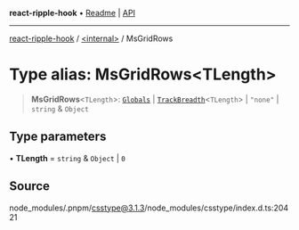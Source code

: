 **react-ripple-hook** • [Readme](../../README.md) \| [API](../../globals.md)

---

[react-ripple-hook](../../README.md) / [\<internal\>](../README.md) / MsGridRows

# Type alias: MsGridRows\<TLength\>

> **MsGridRows**\<`TLength`\>: [`Globals`](Globals.md) \| [`TrackBreadth`](TrackBreadth.md)\<`TLength`\> \| `"none"` \| `string` & `Object`

## Type parameters

• **TLength** = `string` & `Object` \| `0`

## Source

node_modules/.pnpm/csstype@3.1.3/node_modules/csstype/index.d.ts:20421
